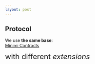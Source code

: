 ```yaml
---
layout: post
---
```

## Protocol

We use **the same base**:  
[Minimi Contracts](contracts)

<span style='font-size: 24px'>with different *extensions*</span>
